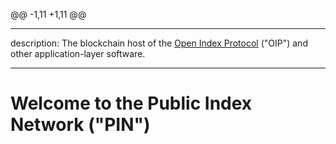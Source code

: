 @@ -1,11 +1,11 @@

---

description: The blockchain host of the [Open Index Protocol](https://www.openindexprotocol.com/) ("OIP") and other application-layer software. 

---

# **Welcome to the Public Index Network ("PIN")** 

